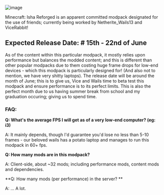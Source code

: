 ![image](https://user-images.githubusercontent.com/105757172/168932831-b856e48d-9a5f-4ad0-9451-619f843418b2.png)

Minecraft: Isha Reforged is an apparent committed modpack designated for the use of friends; currently being worked by Netherite_Wails13 and ViceRabbit!

## Expected Release Date: # 15th - 22nd of June

As of the content within this particular modpack, it mostly relies upon performance but balances the modded content; and this is different than other popular modpacks due to them costing huge frame drops for low-end devices - which this modpack is particularly designed for! (And also not to mention, we have very shitty laptops). 
The release date will be around the month of June; this is to give us, Vice and Wails time to beta test this modpack and ensure performance is to its perfect limits. This is also the perfect month due to us having summer break from school and my graduation occuring; giving us to spend time. 

### FAQ: 

**Q: What's the average FPS I will get as of a very low-end computer? (eg: i3)**

A: It mainly depends, though I'd guarantee you'd lose no less than 5-10 frames - our beloved wails has a potato laptop and manages to run this modpack in 60+ fps.

**Q: How many mods are in this modpack?**
 
A: Client-side, about ~32 mods; including performance mods, content mods and dependencies. 

**Q: How many mods (per performance) in the server? **                                                   

A: ... A lot.


